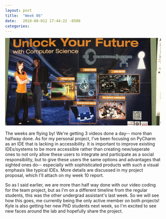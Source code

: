 ```yaml
---
layout: post
title:  "Week 06"
date:   2018-08-012 17:44:22 -0500
categories:
---
```


![Hilarious photo I found on the department bulletin board](/images/week06.jpg)

The weeks are flying by! We're getting 3 videos done a day-- more than halfway done. As for my personal project, I've been focusing on PyCharm as an IDE that is lacking in accessibility. It is important to improve existing IDEs/systems to be more accessible rather than creating new/seperate ones to not only allow these users to integrate and participate as a social responsibility, but to give these users the same options and advantages that sighted ones do-- especially with sophisticated products with such a visual emphasis like typical IDEs. More details are discussed in my project proposal, which I'll attach on my week 10 report.

So as I said earlier, we are more than half way done with our video coding for the team project, but as I'm on a different timeline from the regular students, this was the other undergrad assistant's last week. So we will see how this goes, me currently being the only active member on both projects! Kyle is also getting her new PhD students next week, so I'm excited to see new faces around the lab and hopefully share the project. 
